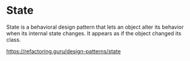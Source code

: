 # State

State is a behavioral design pattern that lets an object alter its behavior when its internal state changes. It appears as if the object changed its class.

https://refactoring.guru/design-patterns/state